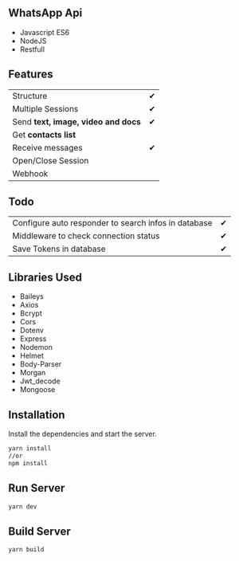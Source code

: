 ## WhatsApp Api


- Javascript ES6
- NodeJS
- Restfull

## Features

|                                                            |     |
| ---------------------------------------------------------- | --- |
| Structure                                                  | ✔ |
| Multiple Sessions                                          | ✔ |
| Send **text, image, video and docs**                       | ✔ |
| Get **contacts list**                                      |   |
| Receive messages                                           | ✔ |
| Open/Close Session                                         |   |
| Webhook                                                    |   |


## Todo

|                                                            |     |
| ---------------------------------------------------------- | --- |
| Configure auto responder to search infos in database       | ✔ |
| Middleware to check connection status                      | ✔ |
| Save Tokens in database                                    | ✔ |



## Libraries Used

- Baileys
- Axios
- Bcrypt
- Cors
- Dotenv
- Express
- Nodemon
- Helmet
- Body-Parser
- Morgan
- Jwt_decode
- Mongoose
## Installation

Install the dependencies and start the server.

```sh
yarn install
//or
npm install
```

## Run Server
```sh
yarn dev
```

## Build Server
```sh
yarn build
```
